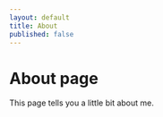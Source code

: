 ```yaml
---
layout: default
title: About
published: false
---
```

# About page

This page tells you a little bit about me.
